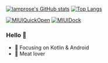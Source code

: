 [![lamprose's GitHub stats](https://github-readme-stats.vercel.app/api?username=lamprose&show_icons=true&count_private=true&icon_color=CE1D2D&text_color=718096&bg_color=ffffff&hide_title=true)](https://github.com/lamprose/lamprose)
[![Top Langs](https://github-readme-stats.vercel.app/api/top-langs/?username=lamprose&layout=compact)](https://github.com/anuraghazra/github-readme-stats)

[![MIUIQuickOpen](https://github-readme-stats.vercel.app/api/pin/?username=lamprose&repo=MIUIQuickOpen)](https://github.com/lamprose/MIUIQuickOpen)
[![MIUIDock](https://github-readme-stats.vercel.app/api/pin/?username=lamprose&repo=MIDock)](https://github.com/lamprose/MIDock)

### Hello 👋
- :orange_book: Focusing on Kotlin & Android
- :meat_on_bone: Meat lover

